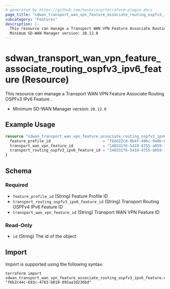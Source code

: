 ```yaml
---
# generated by https://github.com/hashicorp/terraform-plugin-docs
page_title: "sdwan_transport_wan_vpn_feature_associate_routing_ospfv3_ipv6_feature Resource - terraform-provider-sdwan"
subcategory: "Features"
description: |-
  This resource can manage a Transport WAN VPN Feature Associate Routing OSPFv3 IPv6 Feature .
  Minimum SD-WAN Manager version: 20.12.0
---
```


# sdwan_transport_wan_vpn_feature_associate_routing_ospfv3_ipv6_feature (Resource)

This resource can manage a Transport WAN VPN Feature Associate Routing OSPFv3 IPv6 Feature .
  - Minimum SD-WAN Manager version: `20.12.0`

## Example Usage

```terraform
resource "sdwan_transport_wan_vpn_feature_associate_routing_ospfv3_ipv6_feature" "example" {
  feature_profile_id                       = "f6dd22c8-0b4f-496c-9a0b-6813d1f8b8ac"
  transport_wan_vpn_feature_id             = "140331f6-5418-4755-a059-13c77eb96037"
  transport_routing_ospfv3_ipv6_feature_id = "140331f6-5418-4755-a059-13c77eb96037"
}
```

<!-- schema generated by tfplugindocs -->
## Schema

### Required

- `feature_profile_id` (String) Feature Profile ID
- `transport_routing_ospfv3_ipv6_feature_id` (String) Transport Routing OSPFv4 IPv6 Feature ID
- `transport_wan_vpn_feature_id` (String) Transport WAN VPN Feature ID

### Read-Only

- `id` (String) The id of the object

## Import

Import is supported using the following syntax:

```shell
terraform import sdwan_transport_wan_vpn_feature_associate_routing_ospfv3_ipv6_feature.example "f6b2c44c-693c-4763-b010-895aa3d236bd"
```
